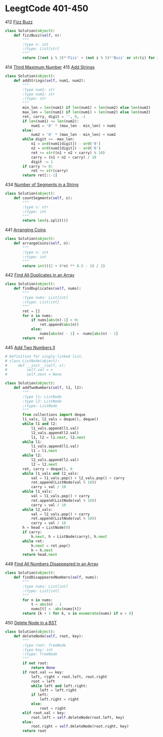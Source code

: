 # LeegtCode 401-450

412 [Fizz Buzz](https://leetcode.com/problems/fizz-buzz/description/)
```python
class Solution(object):
    def fizzBuzz(self, n):
        """
        :type n: int
        :rtype: List[str]
        """
        return [(not i % 3)*'Fizz' + (not i % 5)*'Buzz' or str(i) for i in range(1, n+1)]
```

414 [Third Maximum Number](https://leetcode.com/problems/third-maximum-number/description/)
415 [Add Strings](https://leetcode.com/problems/add-strings/description/)
```python
class Solution(object):
    def addStrings(self, num1, num2):
        """
        :type num1: str
        :type num2: str
        :rtype: str
        """
        min_len = len(num1) if len(num1) < len(num2) else len(num2)
        max_len = len(num1) if len(num1) > len(num2) else len(num2)
        ret, carry, digit = '', 0, -1
        if len(num1) <= len(num2):
            num1 = '0' * (max_len - min_len) + num1
        else:
            num2 = '0' * (max_len - min_len) + num2
        while digit >= -max_len:
            n1 = ord(num1[digit]) - ord('0')
            n2 = ord(num2[digit]) - ord('0')
            ret += str((n1 + n2 + carry) % 10)
            carry = (n1 + n2 + carry) / 10
            digit -= 1
        if carry != 0:
            ret += str(carry)
        return ret[::-1]
```

434 [Number of Segments in a String](https://leetcode.com/problems/number-of-segments-in-a-string/description/)
```python
class Solution(object):
    def countSegments(self, s):
        """
        :type s: str
        :rtype: int
        """
        return len(s.split())
```

441 [Arranging Coins](https://leetcode.com/problems/arranging-coins/description/)
```python
class Solution(object):
    def arrangeCoins(self, n):
        """
        :type n: int
        :rtype: int
        """
        return int(((2 + 8*n) ** 0.5 - 1) / 2) 
```

442 [Find All Duplicates in an Array](https://leetcode.com/problems/find-all-duplicates-in-an-array/description/)
```python
class Solution(object):
    def findDuplicates(self, nums):
        """
        :type nums: List[int]
        :rtype: List[int]
        """
        ret = []
        for n in nums:
            if nums[abs(n)-1] < 0:
                ret.append(abs(n))
            else:
                nums[abs(n) - 1] = -nums[abs(n) - 1]
        return ret
```

445 [Add Two Numbers II](https://leetcode.com/problems/add-two-numbers-ii/description/)
```python
# Definition for singly-linked list.
# class ListNode(object):
#     def __init__(self, x):
#         self.val = x
#         self.next = None

class Solution(object):
    def addTwoNumbers(self, l1, l2):
        """
        :type l1: ListNode
        :type l2: ListNode
        :rtype: ListNode
        """
        from collections import deque
        l1_vals, l2_vals = deque(), deque()
        while l1 and l2:
            l1_vals.append(l1.val)
            l2_vals.append(l2.val)
            l1, l2 = l1.next, l2.next
        while l1:
            l1_vals.append(l1.val)
            l1 = l1.next
        while l2:
            l2_vals.append(l2.val)
            l2 = l2.next
        ret, carry = deque(), 0
        while l1_vals and l2_vals:
            val = l1_vals.pop() + l2_vals.pop() + carry
            ret.append(ListNode(val % 10))
            carry = val / 10
        while l1_vals:
            val = l1_vals.pop() + carry
            ret.append(ListNode(val % 10))
            carry = val / 10
        while l2_vals:
            val = l2_vals.pop() + carry
            ret.append(ListNode(val % 10))
            carry = val / 10
        h = head = ListNode(0)
        if carry:
            h.next, h = ListNode(carry), h.next
        while ret:
            h.next = ret.pop()
            h = h.next
        return head.next
```

448 [Find All Numbers Disappeared in an Array](https://leetcode.com/problems/find-all-numbers-disappeared-in-an-array/description/)
```python
class Solution(object):
    def findDisappearedNumbers(self, nums):
        """
        :type nums: List[int]
        :rtype: List[int]
        """
        for n in nums:
            t = abs(n) - 1
            nums[t] = -abs(nums[t])
        return [k + 1 for k, v in enumerate(nums) if v > 0]
```        

450 [Delete Node in a BST](https://leetcode.com/problems/delete-node-in-a-bst/description/)
```python
class Solution(object):
    def deleteNode(self, root, key):
        """
        :type root: TreeNode
        :type key: int
        :rtype: TreeNode
        """
        if not root:
            return None
        if root.val == key:
            left, right = root.left, root.right
            root = left
            while left and left.right:
                left = left.right
            if left:
                left.right = right
            else:
                root = right
        elif root.val > key:
            root.left = self.deleteNode(root.left, key)
        else:
            root.right = self.deleteNode(root.right, key)
        return root
```
